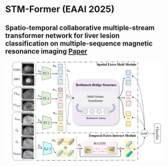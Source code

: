 # STM-Former (EAAI 2025)
## Spatio-temporal collaborative multiple-stream transformer network for liver lesion classification on multiple-sequence magnetic resonance imaging [Paper](https://paperswithcode.com/paper/spatio-temporal-collaborative-multiple-stream)
<img src="https://github.com/zaynah91124/STM-Former/blob/main/STM-Former.png"/>

